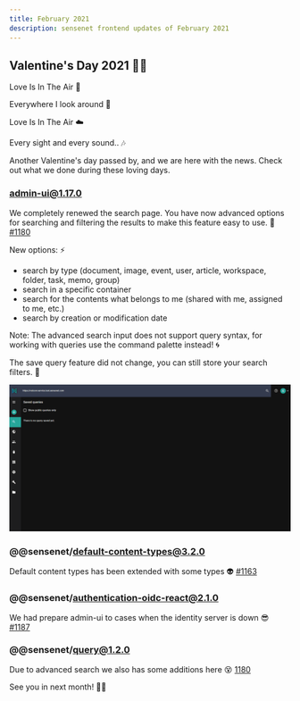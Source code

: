 ```yaml
---
title: February 2021
description: sensenet frontend updates of February 2021
---
```


## Valentine's Day 2021 💖💘

Love Is In The Air 🎵 

Everywhere I look around 💏

Love Is In The Air ☁️ 

Every sight and every sound.. 🎶


Another Valentine's day passed by, and we are here with the news. 
Check out what we done during these loving days. 


### admin-ui@1.17.0

We completely renewed the search page. You have now advanced options for searching and filtering  the results to make this feature easy to use. 💬 [#1180](https://github.com/SenseNet/sn-client/pull/1180)

New options:  ⚡
- search by type (document, image, event, user, article, workspace, folder, task, memo, group)
- search in a specific container
- search for the contents what belongs to me (shared with me, assigned to me, etc.)
- search by creation or modification date

Note: The advanced search input does not support query syntax, for working with queries use the command palette instead! 🌀

The save query feature did not change, you can still store your search filters. 💾

![Advanced search](/img/advanced_search.gif "Advanced search")

### @@sensenet/default-content-types@3.2.0

Default content types has been extended with some types 👽 [#1163](https://github.com/SenseNet/sn-client/pull/1163)

### @@sensenet/authentication-oidc-react@2.1.0

We had prepare admin-ui to cases when the identity server is down 😎  [#1187](https://github.com/SenseNet/sn-client/pull/1187)

### @@sensenet/query@1.2.0

Due to advanced search we also has some additions here 😵 [1180](https://github.com/SenseNet/sn-client/pull/1180)

See you in next month! 🙋👋
